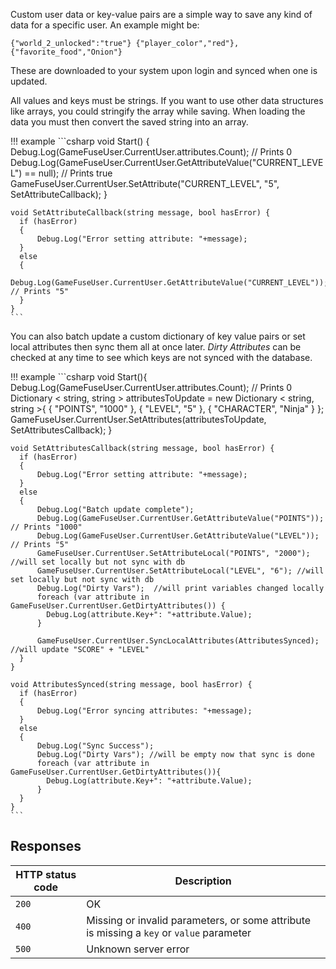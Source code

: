Custom user data or key-value pairs are a simple way to save any kind of data
for a specific user. An example might be:

```plaintext
{"world_2_unlocked":"true"} {"player_color","red"}, {"favorite_food","Onion"}
```

These are downloaded to your system upon login and synced when one is updated.

All values and keys must be strings. If you want to use other data structures
like arrays, you could stringify the array while saving. When loading the data
you must then convert the saved string into an array.

!!! example
    ```csharp
    void Start() {
        Debug.Log(GameFuseUser.CurrentUser.attributes.Count);  // Prints 0
        Debug.Log(GameFuseUser.CurrentUser.GetAttributeValue("CURRENT_LEVEL") == null); // Prints true
        GameFuseUser.CurrentUser.SetAttribute("CURRENT_LEVEL", "5", SetAttributeCallback);
    }

    void SetAttributeCallback(string message, bool hasError) {
      if (hasError)
      {
          Debug.Log("Error setting attribute: "+message);
      }
      else
      {
          Debug.Log(GameFuseUser.CurrentUser.GetAttributeValue("CURRENT_LEVEL")); // Prints "5"
      }
    }
    ```

You can also batch update a custom dictionary of key value pairs or
set local attributes then sync them all at once later. *Dirty Attributes* can
be checked at any time to see which keys are not synced with the database.

!!! example
    ```csharp
    void Start(){
        Debug.Log(GameFuseUser.CurrentUser.attributes.Count);  // Prints 0
        Dictionary < string, string > attributesToUpdate = new Dictionary < string, string >{
            { "POINTS", "1000" },
            { "LEVEL", "5" },
            { "CHARACTER", "Ninja" }
        };
        GameFuseUser.CurrentUser.SetAttributes(attributesToUpdate, SetAttributesCallback);
    }

    void SetAttributesCallback(string message, bool hasError) {
      if (hasError)
      {
          Debug.Log("Error setting attribute: "+message);
      }
      else
      {
          Debug.Log("Batch update complete");
          Debug.Log(GameFuseUser.CurrentUser.GetAttributeValue("POINTS")); // Prints "1000"
          Debug.Log(GameFuseUser.CurrentUser.GetAttributeValue("LEVEL")); // Prints "5"
          GameFuseUser.CurrentUser.SetAttributeLocal("POINTS", "2000"); //will set locally but not sync with db
          GameFuseUser.CurrentUser.SetAttributeLocal("LEVEL", "6"); //will set locally but not sync with db
          Debug.Log("Dirty Vars");  //will print variables changed locally
          foreach (var attribute in GameFuseUser.CurrentUser.GetDirtyAttributes()) {
            Debug.Log(attribute.Key+": "+attribute.Value);
          }

          GameFuseUser.CurrentUser.SyncLocalAttributes(AttributesSynced); //will update "SCORE" + "LEVEL"
      }
    }

    void AttributesSynced(string message, bool hasError) {
      if (hasError)
      {
          Debug.Log("Error syncing attributes: "+message);
      }
      else
      {
          Debug.Log("Sync Success");
          Debug.Log("Dirty Vars"); //will be empty now that sync is done
          foreach (var attribute in GameFuseUser.CurrentUser.GetDirtyAttributes()){
            Debug.Log(attribute.Key+": "+attribute.Value);
          }
      }
    }
    ```

## Responses

| HTTP status code | Description |
|------------------|-------------|
| `200`            | OK |
| `400`            | Missing or invalid parameters, or some attribute is missing a `key` or `value` parameter |
| `500`            | Unknown server error |
